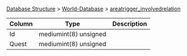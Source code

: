 [Database Structure](Database-Structure) > [World-Database](World-Database) > [areatrigger_involvedrelation](areatrigger_involvedrelation)

Column | Type | Description
--- | --- | ---
Id | mediumint(8) unsigned | 
Quest | mediumint(8) unsigned | 
